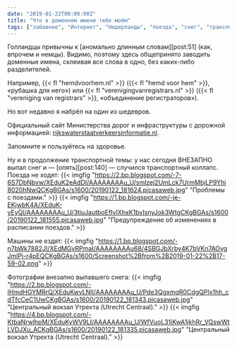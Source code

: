 ```yaml
---
date: "2019-01-22T00:00:00Z"
title: "Что в доменном имени тебе моём"
tags: ["забавное", "Интернет", "Нидерланды", "поезда", "снег", "транспорт"]
---
```


Голландцы привычны к [аномально длинным словам][post:51] (как, впрочем и немцы). Видимо, поэтому здесь общепринято заводить доменные имена, склеивая все слова в одно, без каких-либо разделителей.

Например, {{< fl "hemdvoorhem.nl" >}} ({{< fl "hemd voor hem" >}}, «рубашка для него») или {{< fl "verenigingvanregistrars.nl" >}} ({{< fl "vereniging van registrars" >}}, «объединение регистраторов»).

Но вот недавно я набрёл на один из шедевров.

<!--more-->
<!--{{< imgfig "https://4.bp.blogspot.com/-KtbaNrwlhpM/XEduKyWV9LI/AAAAAAAAu_U/WfVuoL31iKwA1jkhRr_VQswWtLVDJXu_ACKgBGAs/s1600/20190122_181335.picasaweb.jpg" "Центральный вокзал Утрехта (Utrecht Centraal)." >}}-->

Официальный сайт Министерства дорог и инфраструктуры с дорожной информацией: [rijkswaterstaatverkeersinformatie.nl](https://rijkswaterstaatverkeersinformatie.nl/).

Запомните и пользуйтесь на здоровье.

Ну и в продолжение транспортной темы: у нас сегодня ВНЕЗАПНО выпал снег и — [опять][post:140] — случился транспортный коллапс. Поезда не ходят:
{{< imgfig "https://2.bp.blogspot.com/-7-6S7DbNbvw/XEduK2eAdDI/AAAAAAAAu_U/smlzej2UmLck7UrmMbjLP9Yhi8020hNwQCKgBGAs/s1600/20190122_181624.picasaweb.jpg" "Проблемы с поездами." >}}
{{< imgfig "https://1.bp.blogspot.com/-je-EKjwbK4A/XEduK-yEyQI/AAAAAAAAu_U/3tiuJautboEfIvIXhxK1bvIsnyJok3WtgCKgBGAs/s1600/20190122_181555.picasaweb.jpg" "Предупреждение об изменениях в расписании поездов." >}}

Машины не ездят:
{{< imgfig "https://1.bp.blogspot.com/-n7bWk7882JI/XEdMGvRPmaI/AAAAAAAAu68/4SBGJbXrby4K7bVKn7AOvgJmlPj-r4pEQCKgBGAs/s1600/Screenshot%2Bfrom%2B2019-01-22%2B17-59-02.png" >}}

Фотографии внезапно выпавшего снега:
{{< imgfig "https://2.bp.blogspot.com/-IHmdHGYMRrQ/XEduKwvLNlI/AAAAAAAAu_U/Pde3QgxmqR0CdgQPIx1hh_cdTfcCeC1UwCKgBGAs/s1600/20190122_181343.picasaweb.jpg" "Центральный вокзал Утрехта (Utrecht Centraal)." >}}
{{< imgfig "https://4.bp.blogspot.com/-KtbaNrwlhpM/XEduKyWV9LI/AAAAAAAAu_U/WfVuoL31iKwA1jkhRr_VQswWtLVDJXu_ACKgBGAs/s1600/20190122_181335.picasaweb.jpg" "Центральный вокзал Утрехта (Utrecht Centraal)." >}}
